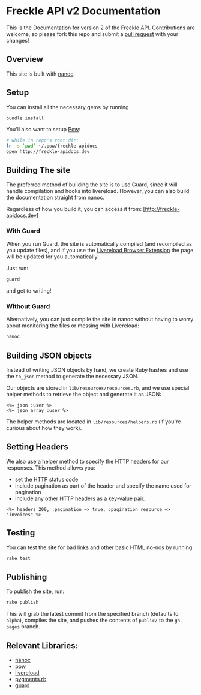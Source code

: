 # Freckle API v2 Documentation

This is the Documentation for version 2 of the Freckle API. Contributions are welcome, so please fork this repo and submit a [pull request](http://help.github.com/send-pull-requests/) with your changes!

## Overview

This site is built with [nanoc](http://nanoc.ws/).

## Setup

You can install all the necessary gems by running

~~~ sh
bundle install
~~~

You'll also want to setup [Pow](http://pow.cx/):

~~~ sh
# while in repo's root dir:
ln -s `pwd` ~/.pow/freckle-apidocs
open http://freckle-apidocs.dev
~~~

## Building The site

The preferred method of building the site is to use Guard, since it will handle compilation and hooks into livereload. However, you can also build the documentation straight from nanoc.

Regardless of how you build it, you can access it from: [http://freckle-apidocs.dev]

### With Guard

When you run Guard, the site is automatically compiled (and recompiled as you update files), and if you use the [Livereload Browser Extension](http://feedback.livereload.com/knowledgebase/articles/86242-how-do-i-install-and-use-the-browser-extensions-) the page will be updated for you automatically.

Just run:

~~~ sh
guard
~~~

and get to writing!

### Without Guard

Alternatively, you can just compile the site in nanoc without having to worry about monitoring the files or messing with Livereload:

~~~ sh
nanoc
~~~

## Building JSON objects

Instead of writing JSON objects by hand, we create Ruby hashes and use the `to_json` method to generate the necessary JSON.

Our objects are stored in `lib/resources/resources.rb`, and we use special helper methods to retrieve the object and generate it as JSON:

~~~~ erb
<%= json :user %>
<%= json_array :user %>
~~~~

The helper methods are located in `lib/resources/helpers.rb` (if you're curious about how they work).

## Setting Headers

We also use a helper method to specify the HTTP headers for our responses. This method allows you:

* set the HTTP status code
* include pagination as part of the header and specify the name used for pagination
* include any other HTTP headers as a key-value pair.


~~~~ erb
<%= headers 200, :pagination => true, :pagination_resource => "invoices" %>
~~~~

## Testing

You can test the site for bad links and other basic HTML no-nos by running:

~~~sh
rake test
~~~

## Publishing

To publish the site, run:

~~~sh
rake publish
~~~

This will grab the latest commit from the specified branch (defaults to `alpha`), compiles the site, and pushes the contents of `public/` to the `gh-pages` branch.

## Relevant Libraries:

* [nanoc](http://nanoc.ws/)
* [pow](http://pow.cx/)
* [livereload](http://help.livereload.com/kb/general-use/browser-extensions)
* [pygments.rb](https://github.com/tmm1/pygments.rb#readme)
* [guard](https://github.com/guard/guard#readme)
